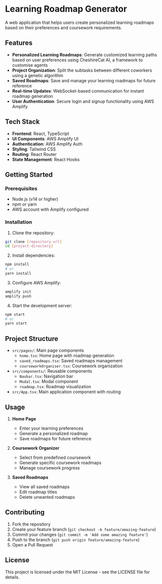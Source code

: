 # Learning Roadmap Generator

A web application that helps users create personalized learning roadmaps based on their preferences and coursework requirements.

## Features

- **Personalized Learning Roadmaps**: Generate customized learning paths based on user preferences using CheshireCat AI, a framework to customise agents
- **Project Organization**: Split the subtasks between different coworkers using a genetic algorithm 
- **Saved Roadmaps**: Save and manage your learning roadmaps for future reference
- **Real-time Updates**: WebSocket-based communication for instant roadmap generation
- **User Authentication**: Secure login and signup functionality using AWS Amplify

## Tech Stack

- **Frontend**: React, TypeScript
- **UI Components**: AWS Amplify UI
- **Authentication**: AWS Amplify Auth
- **Styling**: Tailwind CSS
- **Routing**: React Router
- **State Management**: React Hooks

## Getting Started

### Prerequisites

- Node.js (v14 or higher)
- npm or yarn
- AWS account with Amplify configured

### Installation

1. Clone the repository:
```bash
git clone [repository-url]
cd [project-directory]
```

2. Install dependencies:
```bash
npm install
# or
yarn install
```

3. Configure AWS Amplify:
```bash
amplify init
amplify push
```

4. Start the development server:
```bash
npm start
# or
yarn start
```

## Project Structure

- `src/pages/`: Main page components
  - `home.tsx`: Home page with roadmap generation
  - `saved_roadmaps.tsx`: Saved roadmaps management
  - `courseworkOrganiser.tsx`: Coursework organization
- `src/components/`: Reusable components
  - `Navbar.tsx`: Navigation bar
  - `Modal.tsx`: Modal component
  - `roadmap.tsx`: Roadmap visualization
- `src/App.tsx`: Main application component with routing

## Usage

1. **Home Page**
   - Enter your learning preferences
   - Generate a personalized roadmap
   - Save roadmaps for future reference

2. **Coursework Organizer**
   - Select from predefined coursework
   - Generate specific coursework roadmaps
   - Manage coursework progress

3. **Saved Roadmaps**
   - View all saved roadmaps
   - Edit roadmap titles
   - Delete unwanted roadmaps

## Contributing

1. Fork the repository
2. Create your feature branch (`git checkout -b feature/amazing-feature`)
3. Commit your changes (`git commit -m 'Add some amazing feature'`)
4. Push to the branch (`git push origin feature/amazing-feature`)
5. Open a Pull Request

## License

This project is licensed under the MIT License - see the LICENSE file for details.
